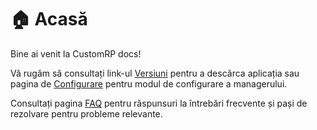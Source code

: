 # 🏠 Acasă

Bine ai venit la CustomRP docs!

Vă rugăm să consultați link-ul [Versiuni](https://github.com/maximmax42/Discord-CustomRP/releases) pentru a descărca aplicația sau pagina de [Configurare](setting-up.md) pentru modul de configurare a managerului.

Consultați pagina [FAQ](faq.md) pentru răspunsuri la întrebări frecvente și pași de rezolvare pentru probleme relevante.

